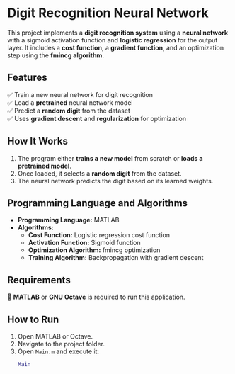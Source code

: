 # Digit Recognition Neural Network  

This project implements a **digit recognition system** using a **neural network** with a sigmoid activation function and **logistic regression** for the output layer. It includes a **cost function**, a **gradient function**, and an optimization step using the **fmincg algorithm**.  

## Features  
✅ Train a new neural network for digit recognition  
✅ Load a **pretrained** neural network model  
✅ Predict a **random digit** from the dataset  
✅ Uses **gradient descent** and **regularization** for optimization  

## How It Works  
1. The program either **trains a new model** from scratch or **loads a pretrained model**.  
2. Once loaded, it selects a **random digit** from the dataset.  
3. The neural network predicts the digit based on its learned weights.  

## Programming Language and Algorithms  
- **Programming Language:** MATLAB  
- **Algorithms:**  
  - **Cost Function:** Logistic regression cost function
  - **Activation Function:** Sigmoid function  
  - **Optimization Algorithm:** fmincg optimization  
  - **Training Algorithm:** Backpropagation with gradient descent  

## Requirements  
🔹 **MATLAB** or **GNU Octave** is required to run this application.  

## How to Run  
1. Open MATLAB or Octave.  
2. Navigate to the project folder.  
3. Open `Main.m` and execute it:  
   ```matlab
   Main
